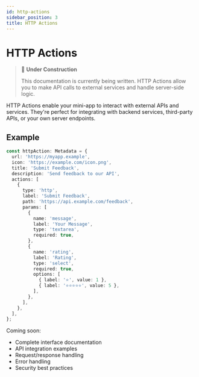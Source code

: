 ```yaml
---
id: http-actions
sidebar_position: 3
title: HTTP Actions
---
```


# HTTP Actions

> 🚧 **Under Construction**
>
> This documentation is currently being written. HTTP Actions allow you to make API calls to external services and handle server-side logic.

HTTP Actions enable your mini-app to interact with external APIs and services. They're perfect for integrating with backend services, third-party APIs, or your own server endpoints.

## Example

```typescript
const httpAction: Metadata = {
  url: 'https://myapp.example',
  icon: 'https://example.com/icon.png',
  title: 'Submit Feedback',
  description: 'Send feedback to our API',
  actions: [
    {
      type: 'http',
      label: 'Submit Feedback',
      path: 'https://api.example.com/feedback',
      params: [
        {
          name: 'message',
          label: 'Your Message',
          type: 'textarea',
          required: true,
        },
        {
          name: 'rating',
          label: 'Rating',
          type: 'select',
          required: true,
          options: [
            { label: '⭐', value: 1 },
            { label: '⭐⭐⭐⭐⭐', value: 5 },
          ],
        },
      ],
    },
  ],
};
```

Coming soon:
- Complete interface documentation
- API integration examples
- Request/response handling
- Error handling
- Security best practices 